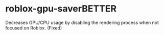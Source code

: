 # roblox-gpu-saverBETTER
Decreases GPU/CPU usage by disabling the rendering process when not focused on Roblox. (Fixed)
